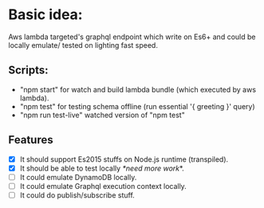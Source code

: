 # Basic idea:
Aws lambda targeted's graphql endpoint which write on Es6+ and could be locally emulate/ tested on lighting fast speed.

## Scripts:
- "npm start" for watch and build lambda bundle (which executed by aws lambda).
- "npm test" for testing schema offline (run essential '{ greeting }' query)
- "npm run test-live" watched version of "npm test"

## Features
- [x] It should support Es2015 stuffs on Node.js runtime (transpiled).
- [x] It should be able to test locally *\*need more work**.
- [ ] It could emulate DynamoDB locally. 
- [ ] It could emulate Graphql execution context locally. 
- [ ] It could do publish/subscribe stuff.   